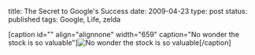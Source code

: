title: The Secret to Google's Success
date: 2009-04-23
type: post
status: published
tags: Google, Life, zelda


[caption id="" align="alignnone" width="659" caption="No wonder the stock is so valuable"]![No wonder the stock is so valuable](http://img.skitch.com/20090423-82a36gm9m8qq4fsbj6scn4x2dy.jpg)[/caption] 
